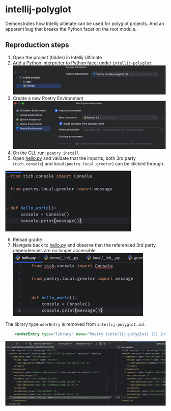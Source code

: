 # intellij-polyglot
Demonstrates how Intellij ultimate can be used for polyglot projects.
And an apparent bug that breaks the Python facet on the root module.

## Reproduction steps
1. Open the project (folder) in Intellij Ultimate
2. Add a Python interpreter to Python facet under `intellij-polyglot`
![facet](img/facet-interpreter.png)
3. Create a new Poetry Environment
![sdk](img/add-sdk.png)
4. On the CLI, run: `poetry install`
5. Open [hello.py](poetry/demo/hello.py) and validate that the imports, both 3rd party (`rich.console`) and local (`poetry.local.greeter`) can be clicked through.

![hello world file](img/hello_world_file.png)

6. Reload gradle
7. Navigate back to [hello.py](poetry/demo/hello.py) and observe that the referenced 3rd party dependencies are no longer accessible.
![broken import](img/broken.png)

The library type `oderEntry` is removed from `intellij-polyglot.iml`
```xml
    <orderEntry type="library" name="Poetry (intellij-polyglot) (2) interpreter library" level="application" />
```
![removed](img/removed.png)
